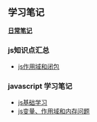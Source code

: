 ## 学习笔记

**[日常笔记](./diary/index.md)**

### js知识点汇总
- [js作用域和闭包](./js/js作用域和闭包.md)

### javascript 学习笔记
- [js基础学习](./js/js基础学习笔记一.md)
- [js变量、作用域和内存问题](./js/js变量-作用域和内存问题.md)